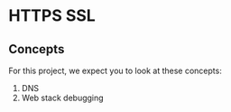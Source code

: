 # HTTPS SSL

## Concepts
For this project, we expect you to look at these concepts:

  1. DNS
  2. Web stack debugging
